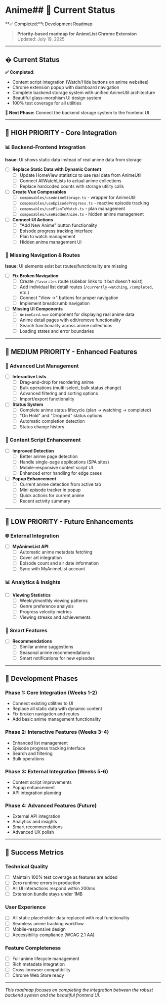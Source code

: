 # Anime## 🚦 Current Status

**✅ Completed:**t Development Roadmap

> **Priority-based roadmap for AnimeList Chrome Extension**  
> Updated: July 19, 2025

---

## � Current Status

**✅ Completed:**

- Content script integration (Watch/Hide buttons on anime websites)
- Chrome extension popup with dashboard navigation
- Complete backend storage system with unified AnimeUtil architecture
- Beautiful glass-morphism UI design system
- 100% test coverage for all utilities

**🎯 Next Phase:** Connect the backend storage system to the frontend UI

---

## 🚀 **HIGH PRIORITY** - Core Integration

### 📊 **Backend-Frontend Integration**

**Issue**: UI shows static data instead of real anime data from storage

- [ ] **Replace Static Data with Dynamic Content**
    - [ ] Update HomeView statistics to use real data from AnimeUtil
    - [ ] Connect AllWatchLists to actual anime collections
    - [ ] Replace hardcoded counts with storage utility calls

- [ ] **Create Vue Composables**
    - [ ] `composables/useAnimeStorage.ts` - wrapper for AnimeUtil
    - [ ] `composables/useEpisodeProgress.ts` - reactive episode tracking
    - [ ] `composables/usePlanToWatch.ts` - plan management
    - [ ] `composables/useHiddenAnime.ts` - hidden anime management

- [ ] **Connect UI Actions**
    - [ ] "Add New Anime" button functionality
    - [ ] Episode progress tracking interface
    - [ ] Plan to watch management
    - [ ] Hidden anime management UI

### 🧩 **Missing Navigation & Routes**

**Issue**: UI elements exist but routes/functionality are missing

- [ ] **Fix Broken Navigation**
    - [ ] Create `/favorites` route (sidebar links to it but doesn't exist)
    - [ ] Add individual list detail routes (`/currently-watching`, `/completed`, etc.)
    - [ ] Connect "View →" buttons for proper navigation
    - [ ] Implement breadcrumb navigation

- [ ] **Missing UI Components**
    - [ ] `AnimeCard.vue` component for displaying real anime data
    - [ ] Anime detail pages with edit/remove functionality
    - [ ] Search functionality across anime collections
    - [ ] Loading states and error boundaries

---

## 🎨 **MEDIUM PRIORITY** - Enhanced Features

### 📱 **Advanced List Management**

- [ ] **Interactive Lists**
    - [ ] Drag-and-drop for reordering anime
    - [ ] Bulk operations (multi-select, bulk status change)
    - [ ] Advanced filtering and sorting options
    - [ ] Import/export functionality

- [ ] **Status System**
    - [ ] Complete anime status lifecycle (plan → watching → completed)
    - [ ] "On Hold" and "Dropped" status options
    - [ ] Automatic completion detection
    - [ ] Status change history

### 🔗 **Content Script Enhancement**

- [ ] **Improved Detection**
    - [ ] Better anime page detection
    - [ ] Handle single-page applications (SPA sites)
    - [ ] Mobile-responsive content script UI
    - [ ] Enhanced error handling for edge cases

- [ ] **Popup Enhancement**
    - [ ] Current anime detection from active tab
    - [ ] Mini episode tracker in popup
    - [ ] Quick actions for current anime
    - [ ] Recent activity summary

---

## 🚀 **LOW PRIORITY** - Future Enhancements

### 🌐 **External Integration**

- [ ] **MyAnimeList API**
    - [ ] Automatic anime metadata fetching
    - [ ] Cover art integration
    - [ ] Episode count and air date information
    - [ ] Sync with MyAnimeList account

### 📊 **Analytics & Insights**

- [ ] **Viewing Statistics**
    - [ ] Weekly/monthly viewing patterns
    - [ ] Genre preference analysis
    - [ ] Progress velocity metrics
    - [ ] Viewing streaks and achievements

### 🎯 **Smart Features**

- [ ] **Recommendations**
    - [ ] Similar anime suggestions
    - [ ] Seasonal anime recommendations
    - [ ] Smart notifications for new episodes

---

## 📅 **Development Phases**

### **Phase 1: Core Integration** (Weeks 1-2)

- Connect existing utilities to UI
- Replace all static data with dynamic content
- Fix broken navigation and routes
- Add basic anime management functionality

### **Phase 2: Interactive Features** (Weeks 3-4)

- Enhanced list management
- Episode progress tracking interface
- Search and filtering
- Bulk operations

### **Phase 3: External Integration** (Weeks 5-6)

- Content script improvements
- Popup enhancement
- API integration planning

### **Phase 4: Advanced Features** (Future)

- External API integration
- Analytics and insights
- Smart recommendations
- Advanced UX polish

---

## 🎯 **Success Metrics**

### **Technical Quality**

- [ ] Maintain 100% test coverage as features are added
- [ ] Zero runtime errors in production
- [ ] All UI interactions respond within 200ms
- [ ] Extension bundle stays under 1MB

### **User Experience**

- [ ] All static placeholder data replaced with real functionality
- [ ] Seamless anime tracking workflow
- [ ] Mobile-responsive design
- [ ] Accessibility compliance (WCAG 2.1 AA)

### **Feature Completeness**

- [ ] Full anime lifecycle management
- [ ] Rich metadata integration
- [ ] Cross-browser compatibility
- [ ] Chrome Web Store ready

---

_This roadmap focuses on completing the integration between the robust backend system and the beautiful frontend UI._
